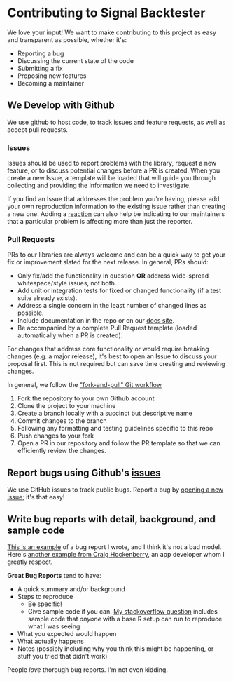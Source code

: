 # Contributing to Signal Backtester
We love your input! We want to make contributing to this project as easy and transparent as possible, whether it's:
  - Reporting a bug
  - Discussing the current state of the code
  - Submitting a fix
  - Proposing new features
  - Becoming a maintainer
## We Develop with Github
We use github to host code, to track issues and feature requests, as well as accept pull requests.
### Issues
Issues should be used to report problems with the library, request a new feature, or to discuss potential changes before a PR is created. When you create a new Issue, a template will be loaded that will guide you through collecting and providing the information we need to investigate.

If you find an Issue that addresses the problem you're having, please add your own reproduction information to the existing issue rather than creating a new one. Adding a [reaction](https://github.blog/2016-03-10-add-reactions-to-pull-requests-issues-and-comments/) can also help be indicating to our maintainers that a particular problem is affecting more than just the reporter.
### Pull Requests
PRs to our libraries are always welcome and can be a quick way to get your fix or improvement slated for the next release. In general, PRs should:

  - Only fix/add the functionality in question **OR** address wide-spread whitespace/style issues, not both.
  - Add unit or integration tests for fixed or changed functionality (if a test suite already exists).
  - Address a single concern in the least number of changed lines as possible.
  - Include documentation in the repo or on our [docs site](https://auth0.com/docs).
  - Be accompanied by a complete Pull Request template (loaded automatically when a PR is created).

For changes that address core functionality or would require breaking changes (e.g. a major release), it's best to open an Issue to discuss your proposal first. This is not required but can save time creating and reviewing changes.

In general, we follow the ["fork-and-pull" Git workflow](https://github.com/susam/gitpr)

 1. Fork the repository to your own Github account
 2. Clone the project to your machine
 3. Create a branch locally with a succinct but descriptive name
 4. Commit changes to the branch
 5. Following any formatting and testing guidelines specific to this repo
 6. Push changes to your fork
 7. Open a PR in our repository and follow the PR template so that we can efficiently review the changes.
## Report bugs using Github's [issues](https://github.com/xibalbas/signal_backtester/issues)
We use GitHub issues to track public bugs. Report a bug by [opening a new issue](); it's that easy!
## Write bug reports with detail, background, and sample code
[This is an example](http://stackoverflow.com/q/12488905/180626) of a bug report I wrote, and I think it's not a bad model. Here's [another example from Craig Hockenberry](http://www.openradar.me/11905408), an app developer whom I greatly respect.

**Great Bug Reports** tend to have:
  - A quick summary and/or background
  - Steps to reproduce
    - Be specific!
    - Give sample code if you can. [My stackoverflow question](http://stackoverflow.com/q/12488905/180626) includes sample code that *anyone* with a base R setup can run to reproduce what I was seeing
  - What you expected would happen
  - What actually happens
  - Notes (possibly including why you think this might be happening, or stuff you tried that didn't work)

People *love* thorough bug reports. I'm not even kidding.